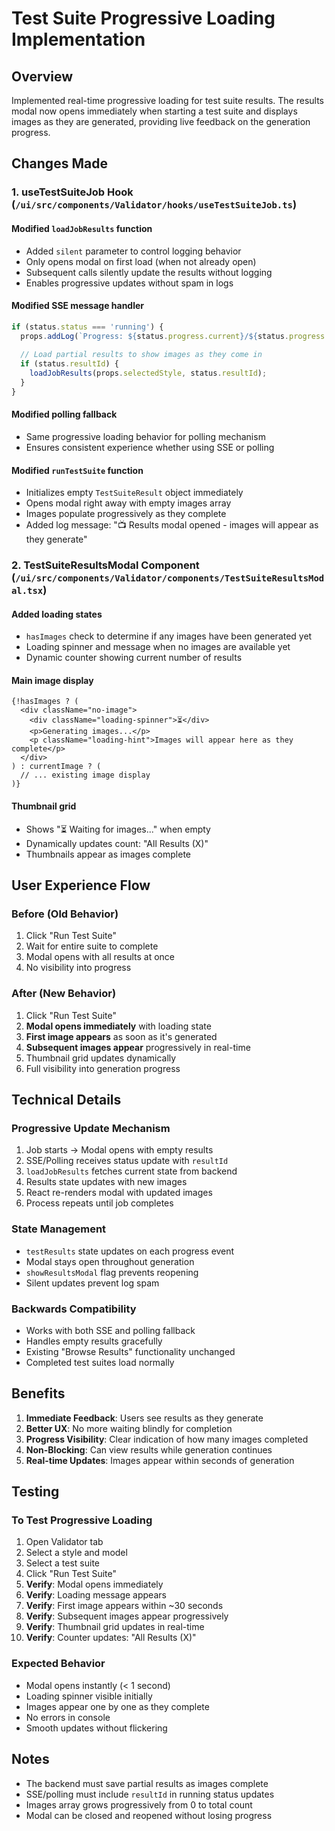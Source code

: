 # Test Suite Progressive Loading Implementation

## Overview
Implemented real-time progressive loading for test suite results. The results modal now opens immediately when starting a test suite and displays images as they are generated, providing live feedback on the generation progress.

## Changes Made

### 1. **useTestSuiteJob Hook** (`/ui/src/components/Validator/hooks/useTestSuiteJob.ts`)

#### Modified `loadJobResults` function
- Added `silent` parameter to control logging behavior
- Only opens modal on first load (when not already open)
- Subsequent calls silently update the results without logging
- Enables progressive updates without spam in logs

#### Modified SSE message handler
```typescript
if (status.status === 'running') {
  props.addLog(`Progress: ${status.progress.current}/${status.progress.total}`);
  
  // Load partial results to show images as they come in
  if (status.resultId) {
    loadJobResults(props.selectedStyle, status.resultId);
  }
}
```

#### Modified polling fallback
- Same progressive loading behavior for polling mechanism
- Ensures consistent experience whether using SSE or polling

#### Modified `runTestSuite` function
- Initializes empty `TestSuiteResult` object immediately
- Opens modal right away with empty images array
- Images populate progressively as they complete
- Added log message: "📺 Results modal opened - images will appear as they generate"

### 2. **TestSuiteResultsModal Component** (`/ui/src/components/Validator/components/TestSuiteResultsModal.tsx`)

#### Added loading states
- `hasImages` check to determine if any images have been generated yet
- Loading spinner and message when no images are available yet
- Dynamic counter showing current number of results

#### Main image display
```tsx
{!hasImages ? (
  <div className="no-image">
    <div className="loading-spinner">⏳</div>
    <p>Generating images...</p>
    <p className="loading-hint">Images will appear here as they complete</p>
  </div>
) : currentImage ? (
  // ... existing image display
)}
```

#### Thumbnail grid
- Shows "⏳ Waiting for images..." when empty
- Dynamically updates count: "All Results (X)"
- Thumbnails appear as images complete

## User Experience Flow

### Before (Old Behavior)
1. Click "Run Test Suite"
2. Wait for entire suite to complete
3. Modal opens with all results at once
4. No visibility into progress

### After (New Behavior)
1. Click "Run Test Suite"
2. **Modal opens immediately** with loading state
3. **First image appears** as soon as it's generated
4. **Subsequent images appear** progressively in real-time
5. Thumbnail grid updates dynamically
6. Full visibility into generation progress

## Technical Details

### Progressive Update Mechanism
1. Job starts → Modal opens with empty results
2. SSE/Polling receives status update with `resultId`
3. `loadJobResults` fetches current state from backend
4. Results state updates with new images
5. React re-renders modal with updated images
6. Process repeats until job completes

### State Management
- `testResults` state updates on each progress event
- Modal stays open throughout generation
- `showResultsModal` flag prevents reopening
- Silent updates prevent log spam

### Backwards Compatibility
- Works with both SSE and polling fallback
- Handles empty results gracefully
- Existing "Browse Results" functionality unchanged
- Completed test suites load normally

## Benefits

1. **Immediate Feedback**: Users see results as they generate
2. **Better UX**: No more waiting blindly for completion
3. **Progress Visibility**: Clear indication of how many images completed
4. **Non-Blocking**: Can view results while generation continues
5. **Real-time Updates**: Images appear within seconds of generation

## Testing

### To Test Progressive Loading
1. Open Validator tab
2. Select a style and model
3. Select a test suite
4. Click "Run Test Suite"
5. **Verify**: Modal opens immediately
6. **Verify**: Loading message appears
7. **Verify**: First image appears within ~30 seconds
8. **Verify**: Subsequent images appear progressively
9. **Verify**: Thumbnail grid updates in real-time
10. **Verify**: Counter updates: "All Results (X)"

### Expected Behavior
- Modal opens instantly (< 1 second)
- Loading spinner visible initially
- Images appear one by one as they complete
- No errors in console
- Smooth updates without flickering

## Notes

- The backend must save partial results as images complete
- SSE/polling must include `resultId` in running status updates
- Images array grows progressively from 0 to total count
- Modal can be closed and reopened without losing progress
